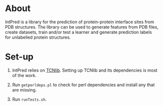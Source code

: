 # About

IntPred is a library for the prediction of protein-protein interface sites from PDB structures. The library can be used to generate features from PDB files, create datasets, train and/or test a learner and generate prediction labels for unlabelled protein structures.

# Set-up

1. IntPred relies on [TCNlib](https://github.com/northeyt/TCNlib). Setting up TCNlib and its dependencies is most of the work.

2. Run `getperldeps.pl` to check for perl dependencies and install any that are missing.

3. Run `runTests.sh`.